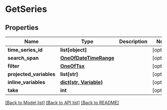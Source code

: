 # GetSeries

## Properties
Name | Type | Description | Notes
------------ | ------------- | ------------- | -------------
**time_series_id** | **list[object]** |  | [optional] 
**search_span** | [**OneOfDateTimeRange**](OneOfDateTimeRange.md) |  | [optional] 
**filter** | [**OneOfTsx**](OneOfTsx.md) |  | [optional] 
**projected_variables** | **list[str]** |  | [optional] 
**inline_variables** | [**dict(str, Variable)**](Variable.md) |  | [optional] 
**take** | **int** |  | [optional] 

[[Back to Model list]](../README.md#documentation-for-models) [[Back to API list]](../README.md#documentation-for-api-endpoints) [[Back to README]](../README.md)


